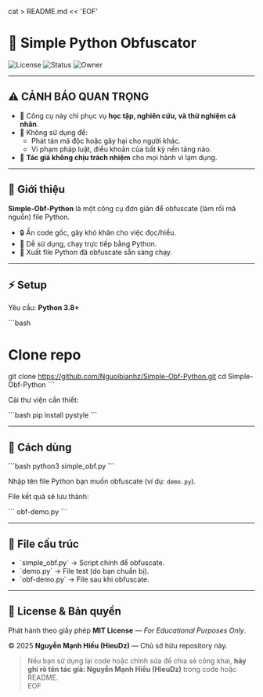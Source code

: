 cat > README.md << 'EOF'
# 🐍 Simple Python Obfuscator

![License](https://img.shields.io/badge/license-MIT-green.svg)
![Status](https://img.shields.io/badge/status-research--only-red.svg)
![Owner](https://img.shields.io/badge/owner-HieuDz-blue.svg)

---

## ⚠️ CẢNH BÁO QUAN TRỌNG

- 🚫 Công cụ này chỉ phục vụ **học tập, nghiên cứu, và thử nghiệm cá nhân**.  
- 🚫 Không sử dụng để:
  - Phát tán mã độc hoặc gây hại cho người khác.  
  - Vi phạm pháp luật, điều khoản của bất kỳ nền tảng nào.  
- 🛑 **Tác giả không chịu trách nhiệm** cho mọi hành vi lạm dụng.

---

## 🎯 Giới thiệu

**Simple-Obf-Python** là một công cụ đơn giản để obfuscate (làm rối mã nguồn) file Python.  

- 🔒 Ẩn code gốc, gây khó khăn cho việc đọc/hiểu.  
- 🧩 Dễ sử dụng, chạy trực tiếp bằng Python.  
- 📂 Xuất file Python đã obfuscate sẵn sàng chạy.

---

## ⚡ Setup

Yêu cầu: **Python 3.8+**

\`\`\`bash
# Clone repo
git clone https://github.com/Nguoibianhz/Simple-Obf-Python.git
cd Simple-Obf-Python
\`\`\`

Cài thư viện cần thiết:

\`\`\`bash
pip install pystyle
\`\`\`

---

## 🚀 Cách dùng

\`\`\`bash
python3 simple_obf.py
\`\`\`

Nhập tên file Python bạn muốn obfuscate (ví dụ: `demo.py`).  

File kết quả sẽ lưu thành:

\`\`\`
obf-demo.py
\`\`\`

---

## 📂 File cấu trúc

- \`simple_obf.py\` → Script chính để obfuscate.  
- \`demo.py\` → File test (do bạn chuẩn bị).  
- \`obf-demo.py\` → File sau khi obfuscate.  

---

## 📜 License & Bản quyền

Phát hành theo giấy phép **MIT License** — *For Educational Purposes Only*.  

© 2025 **Nguyễn Mạnh Hiếu (HieuDz)** — Chủ sở hữu repository này.  

> Nếu bạn sử dụng lại code hoặc chỉnh sửa để chia sẻ công khai, **hãy ghi rõ tên tác giả: Nguyễn Mạnh Hiếu (HieuDz)** trong code hoặc README.  
EOF
